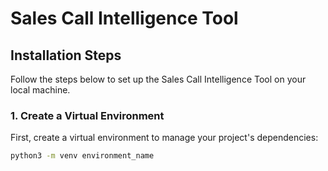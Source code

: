 # Sales Call Intelligence Tool

## Installation Steps

Follow the steps below to set up the Sales Call Intelligence Tool on your local machine.

### 1. Create a Virtual Environment

First, create a virtual environment to manage your project's dependencies:

```bash
python3 -m venv environment_name
